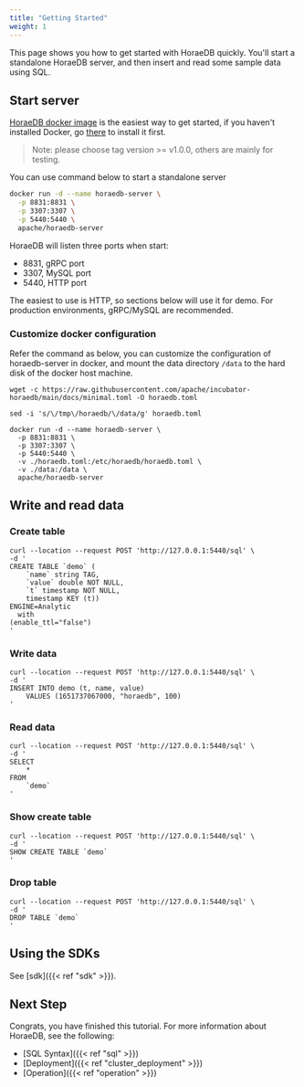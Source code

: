 ```yaml
---
title: "Getting Started"
weight: 1
---
```


This page shows you how to get started with HoraeDB quickly. You'll start a standalone HoraeDB server, and then insert and read some sample data using SQL.

## Start server

[HoraeDB docker image](https://github.com/apache/incubator-horaedb/pkgs/container/horaedb-server) is the easiest way to get started, if you haven't installed Docker, go [there](https://www.docker.com/products/docker-desktop/) to install it first.

> Note: please choose tag version >= v1.0.0, others are mainly for testing.

You can use command below to start a standalone server

```bash
docker run -d --name horaedb-server \
  -p 8831:8831 \
  -p 3307:3307 \
  -p 5440:5440 \
  apache/horaedb-server
```

HoraeDB will listen three ports when start:

- 8831, gRPC port
- 3307, MySQL port
- 5440, HTTP port

The easiest to use is HTTP, so sections below will use it for demo. For production environments, gRPC/MySQL are recommended.

### Customize docker configuration

Refer the command as below, you can customize the configuration of horaedb-server in docker, and mount the data directory `/data` to the hard disk of the docker host machine.

```
wget -c https://raw.githubusercontent.com/apache/incubator-horaedb/main/docs/minimal.toml -O horaedb.toml

sed -i 's/\/tmp\/horaedb/\/data/g' horaedb.toml

docker run -d --name horaedb-server \
  -p 8831:8831 \
  -p 3307:3307 \
  -p 5440:5440 \
  -v ./horaedb.toml:/etc/horaedb/horaedb.toml \
  -v ./data:/data \
  apache/horaedb-server
```

## Write and read data

### Create table

```shell
curl --location --request POST 'http://127.0.0.1:5440/sql' \
-d '
CREATE TABLE `demo` (
    `name` string TAG,
    `value` double NOT NULL,
    `t` timestamp NOT NULL,
    timestamp KEY (t))
ENGINE=Analytic
  with
(enable_ttl="false")
'
```

### Write data

```shell
curl --location --request POST 'http://127.0.0.1:5440/sql' \
-d '
INSERT INTO demo (t, name, value)
    VALUES (1651737067000, "horaedb", 100)
'
```

### Read data

```shell
curl --location --request POST 'http://127.0.0.1:5440/sql' \
-d '
SELECT
    *
FROM
    `demo`
'
```

### Show create table

```shell
curl --location --request POST 'http://127.0.0.1:5440/sql' \
-d '
SHOW CREATE TABLE `demo`
'
```

### Drop table

```shell
curl --location --request POST 'http://127.0.0.1:5440/sql' \
-d '
DROP TABLE `demo`
'
```

## Using the SDKs

See [sdk]({{< ref "sdk" >}}).

## Next Step

Congrats, you have finished this tutorial. For more information about HoraeDB, see the following:

- [SQL Syntax]({{< ref "sql" >}})
- [Deployment]({{< ref "cluster_deployment" >}})
- [Operation]({{< ref "operation" >}})
